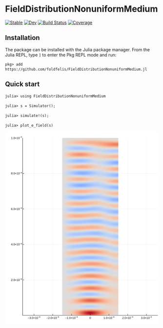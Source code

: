 # FieldDistributionNonuniformMedium

[![Stable](https://img.shields.io/badge/docs-stable-blue.svg)](https://foldfelis.github.io/FieldDistributionNonuniformMedium.jl/stable)
[![Dev](https://img.shields.io/badge/docs-dev-blue.svg)](https://foldfelis.github.io/FieldDistributionNonuniformMedium.jl/dev)
[![Build Status](https://github.com/foldfelis/FieldDistributionNonuniformMedium.jl/actions/workflows/CI.yml/badge.svg?branch=master)](https://github.com/foldfelis/FieldDistributionNonuniformMedium.jl/actions/workflows/CI.yml?query=branch%3Amaster)
[![Coverage](https://codecov.io/gh/foldfelis/FieldDistributionNonuniformMedium.jl/branch/master/graph/badge.svg)](https://codecov.io/gh/foldfelis/FieldDistributionNonuniformMedium.jl)

## Installation

The package can be installed with the Julia package manager.
From the Julia REPL, type `]` to enter the Pkg REPL mode and run:

```julia-REPL
pkg> add https://github.com/foldfelis/FieldDistributionNonuniformMedium.jl
```

## Quick start

```julia-REPL
julia> using FieldDistributionNonuniformMedium

julia> s = Simulator();

julia> simulate!(s);

julia> plot_e_field(s)
```

![](docs/src/assets/demo.png)
